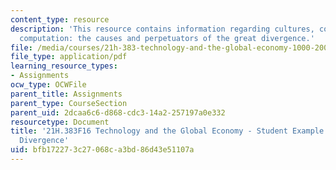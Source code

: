 ```yaml
---
content_type: resource
description: 'This resource contains information regarding cultures, coal, colonies,
  computation: the causes and perpetuators of the great divergence.'
file: /media/courses/21h-383-technology-and-the-global-economy-1000-2000-fall-2016/bfb172273c27068ca3bd86d43e51107a_MIT21H_383F16_GreatDvrgnce.pdf
file_type: application/pdf
learning_resource_types:
- Assignments
ocw_type: OCWFile
parent_title: Assignments
parent_type: CourseSection
parent_uid: 2dcaa6c6-d868-cdc3-14a2-257197a0e332
resourcetype: Document
title: '21H.383F16 Technology and the Global Economy - Student Example: Essay - Great
  Divergence'
uid: bfb17227-3c27-068c-a3bd-86d43e51107a
---
```

